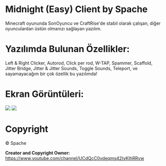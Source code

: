 # Midnight (Easy) Client by Spache

Minecraft oyununda SonOyuncu ve CraftRise'de stabil olarak çalışan, diğer oyunculardan üstün olmanızı sağlayan yazılım.

# Yazılımda Bulunan Özellikler:
Left & Right Clicker,
Autorod,
Click per rod,
W-TAP,
Spammer,
Scaffold,
Jitter Bridge,
Jitter & Jitter Sounds,
Toggle Sounds,
Teleport,
ve sayamayacağım bir çok özellik bu yazılımda!

# Ekran Görüntüleri:
<img src="https://cdn.discordapp.com/attachments/774626954657529879/774627009862303755/unknown.png" />
<img src="https://cdn.discordapp.com/attachments/774626954657529879/774627340960923678/unknown.png" />

# Copyright
©️ Spache

**Creator and Copyright Owner:** https://www.youtube.com/channel/UCdQcC0vdeqms42IyKIhRRvw
